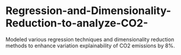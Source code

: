 # Regression-and-Dimensionality-Reduction-to-analyze-CO2-
Modeled various regression techniques and dimensionality  reduction methods to enhance variation explainability of CO2 emissions by 8%.
